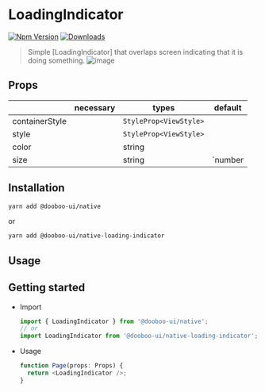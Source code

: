 # LoadingIndicator

[![Npm Version](http://img.shields.io/npm/v/@dooboo-ui/native-loading-indicator.svg?style=flat-square)](https://npmjs.org/package/@dooboo-ui/native-loading-indicator)
[![Downloads](http://img.shields.io/npm/dm/@dooboo-ui/native-loading-indicator.svg?style=flat-square)](https://npmjs.org/package/@dooboo-ui/native-loading-indicator)

> Simple [LoadingIndicator] that overlaps screen indicating that it is doing something.
> ![image](https://user-images.githubusercontent.com/27461460/62273345-49475e80-b478-11e9-8717-ce97f6f71230.png)

## Props

|                | necessary | types                  | default                      |
| -------------- | --------- | ---------------------- | ---------------------------- |
| containerStyle |           | `StyleProp<ViewStyle>` |                              |
| style          |           | `StyleProp<ViewStyle>` |                              |
| color          |           | string                 |                              |
| size           |           | string                 | `number | 'small' | 'large'` |

## Installation

```sh
yarn add @dooboo-ui/native
```

or

```sh
yarn add @dooboo-ui/native-loading-indicator
```

## Usage

## Getting started

- Import

  ```javascript
  import { LoadingIndicator } from '@dooboo-ui/native';
  // or
  import LoadingIndicator from '@dooboo-ui/native-loading-indicator';
  ```

- Usage
  ```javascript
  function Page(props: Props) {
    return <LoadingIndicator />;
  }
  ```

